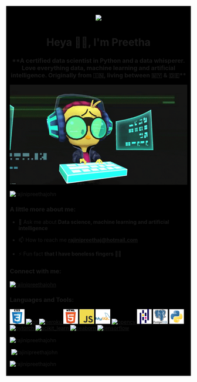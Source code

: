 <div style="background-color: black; padding: 10px;">
<p align="center"><img src="https://github.com/rajinipreethajohn/rajinipreethajohn/blob/main/images/code.png" width= "1000"/></p>
<h1 align="center">Heya 🙏🏽, I'm Preetha</h1>
<h3 align="center"> **A certified data scientist in Python and a data whisperer. Love everything data, machine learning and artificial intelligence. Originally from 🇮🇳, living between 🇲🇾 & 🇩🇪**</h3>

<p align="center"><img src="https://github.com/rajinipreethajohn/rajinipreethajohn/blob/main/images/girl_code.gif" width= "500"/></p>

<p align="left"> <img src="https://komarev.com/ghpvc/?username=rajinipreethajohn&label=Profile%20views&color=0e75b6&style=flat" alt="rajinipreethajohn" /> </p>

<h3 align="left">A little more about me:</h3>
<p **** </p>

- 💬 Ask me about **Data science, machine learning and artificial intelligence**

- 📫 How to reach me **rajinipreethaj@hotmail.com**

- ⚡ Fun fact **that I have boneless fingers 🖐🏽**

<h3 align="left">Connect with me:</h3>
<p align="left">
<a href="https://www.linkedin.com/in/rajini-preetha-john-71757b7/" target="blank"><img align="center" src="https://raw.githubusercontent.com/rahuldkjain/github-profile-readme-generator/master/src/images/icons/Social/linked-in-alt.svg" alt="rajinipreethajohn" height="30" width="40" /></a>
</p>

<h3 align="left">Languages and Tools:</h3>
<p align="left"> <a href="https://www.w3schools.com/css/" target="_blank" rel="noreferrer"> <img src="https://raw.githubusercontent.com/devicons/devicon/master/icons/css3/css3-original-wordmark.svg" alt="css3" width="40" height="40"/> </a> <a href="https://git-scm.com/" target="_blank" rel="noreferrer"> <img src="https://www.vectorlogo.zone/logos/git-scm/git-scm-icon.svg" alt="git" width="40" height="40"/> </a> <a href="https://heroku.com" target="_blank" rel="noreferrer"> <img src="https://www.vectorlogo.zone/logos/heroku/heroku-icon.svg" alt="heroku" width="40" height="40"/> </a> <a href="https://www.w3.org/html/" target="_blank" rel="noreferrer"> <img src="https://raw.githubusercontent.com/devicons/devicon/master/icons/html5/html5-original-wordmark.svg" alt="html5" width="40" height="40"/> </a> <a href="https://developer.mozilla.org/en-US/docs/Web/JavaScript" target="_blank" rel="noreferrer"> <img src="https://raw.githubusercontent.com/devicons/devicon/master/icons/javascript/javascript-original.svg" alt="javascript" width="40" height="40"/> </a> <a href="https://www.mysql.com/" target="_blank" rel="noreferrer"> <img src="https://raw.githubusercontent.com/devicons/devicon/master/icons/mysql/mysql-original-wordmark.svg" alt="mysql" width="40" height="40"/> </a> <a href="https://opencv.org/" target="_blank" rel="noreferrer"> <img src="https://www.vectorlogo.zone/logos/opencv/opencv-icon.svg" alt="opencv" width="40" height="40"/> </a> <a href="https://pandas.pydata.org/" target="_blank" rel="noreferrer"> <img src="https://raw.githubusercontent.com/devicons/devicon/2ae2a900d2f041da66e950e4d48052658d850630/icons/pandas/pandas-original.svg" alt="pandas" width="40" height="40"/> </a> <a href="https://www.postgresql.org" target="_blank" rel="noreferrer"> <img src="https://raw.githubusercontent.com/devicons/devicon/master/icons/postgresql/postgresql-original-wordmark.svg" alt="postgresql" width="40" height="40"/> </a> <a href="https://www.python.org" target="_blank" rel="noreferrer"> <img src="https://raw.githubusercontent.com/devicons/devicon/master/icons/python/python-original.svg" alt="python" width="40" height="40"/> </a> <a href="https://pytorch.org/" target="_blank" rel="noreferrer"> <img src="https://www.vectorlogo.zone/logos/pytorch/pytorch-icon.svg" alt="pytorch" width="40" height="40"/> </a> <a href="https://scikit-learn.org/" target="_blank" rel="noreferrer"> <img src="https://upload.wikimedia.org/wikipedia/commons/0/05/Scikit_learn_logo_small.svg" alt="scikit_learn" width="40" height="40"/> </a> <a href="https://seaborn.pydata.org/" target="_blank" rel="noreferrer"> <img src="https://seaborn.pydata.org/_images/logo-mark-lightbg.svg" alt="seaborn" width="40" height="40"/> </a> <a href="https://www.tensorflow.org" target="_blank" rel="noreferrer"> <img src="https://www.vectorlogo.zone/logos/tensorflow/tensorflow-icon.svg" alt="tensorflow" width="40" height="40"/> </a> </p>

<p><img align="center" src="https://github-readme-stats.vercel.app/api/top-langs?username=rajinipreethajohn&show_icons=true&locale=en&layout=compact&theme=dark&background=000000" alt="rajinipreethajohn" /></p>

<p>&nbsp;<img align="center" src="https://github-readme-stats.vercel.app/api?username=rajinipreethajohn&show_icons=true&locale=en&theme=dark&background=000000" alt="rajinipreethajohn" /></p>

<p><img align="center" src="https://github-readme-streak-stats.herokuapp.com/?user=rajinipreethajohn&&theme=dark&background=000000" alt="rajinipreethajohn" /></p>
</div>
